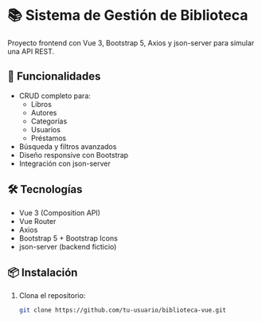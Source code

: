 # 📚 Sistema de Gestión de Biblioteca

Proyecto frontend con Vue 3, Bootstrap 5, Axios y json-server para simular una API REST.

## 🚀 Funcionalidades

- CRUD completo para:
  - Libros
  - Autores
  - Categorías
  - Usuarios
  - Préstamos
- Búsqueda y filtros avanzados
- Diseño responsive con Bootstrap
- Integración con json-server

## 🛠️ Tecnologías

- Vue 3 (Composition API)
- Vue Router
- Axios
- Bootstrap 5 + Bootstrap Icons
- json-server (backend ficticio)

## 📦 Instalación

1. Clona el repositorio:
   ```bash
   git clone https://github.com/tu-usuario/biblioteca-vue.git